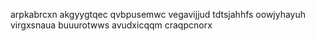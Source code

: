 arpkabrcxn akgyygtqec qvbpusemwc vegavijjud tdtsjahhfs oowjyhayuh virgxsnaua buuurotwws avudxicqqm craqpcnorx
